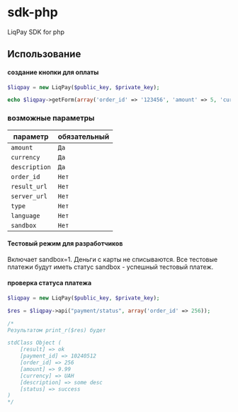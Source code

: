 sdk-php
=======

LiqPay SDK for php


Использование
-----

#### создание кнопки для оплаты ####

```php
$liqpay = new LiqPay($public_key, $private_key);

echo $liqpay->getForm(array('order_id' => '123456', 'amount' => 5, 'currency' => 'USD'));
```

### возможные параметры ###

**параметр**                    | **обязательный**
--------------------------------|--------------------------------
`amount`                        | `Да`
`currency`                      | `Да`
`description`                   | `Да`
`order_id`                      | `Нет`
`result_url`                    | `Нет`
`server_url`                    | `Нет`
`type`                          | `Нет`
`language`                      | `Нет`
`sandbox`                       | `Нет`


#### Тестовый режим для разработчиков ####
Включает sandbox=1. Деньги с карты не списываются.
Все тестовые платежи будут иметь статус sandbox - успешный тестовый платеж.

#### проверка статуса платежа ####

```php
$liqpay = new LiqPay($public_key, $private_key);

$res = $liqpay->api("payment/status", array('order_id' => 256));

/*
Результатом print_r($res) будет

stdClass Object (
    [result] => ok
    [payment_id] => 10240512
    [order_id] => 256
    [amount] => 9.99
    [currency] => UAH
    [description] => some desc
    [status] => success
)
*/
```
